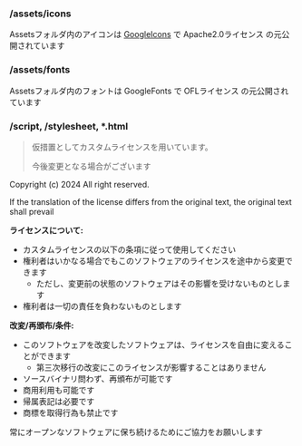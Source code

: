 ### /assets/icons

Assetsフォルダ内のアイコンは [GoogleIcons](https://github.com/google/material-design-icons) で Apache2.0ライセンス の元公開されています

### /assets/fonts

Assetsフォルダ内のフォントは GoogleFonts で OFLライセンス の元公開されています

### /script, /stylesheet, *.html

> 仮措置としてカスタムライセンスを用いています。
>
> 今後変更となる場合がございます

Copyright (c) 2024 All right reserved.

If the translation of the license differs from the original text, the original text shall prevail

**ライセンスについて:**
- カスタムライセンスの以下の条項に従って使用してください
- 権利者はいかなる場合でもこのソフトウェアのライセンスを途中から変更できます
    - ただし、変更前の状態のソフトウェアはその影響を受けないものとします
- 権利者は一切の責任を負わないものとします

**改変/再頒布/条件:**
- このソフトウェアを改変したソフトウェアは、ライセンスを自由に変えることができます
    - 第三次移行の改変にこのライセンスが影響することはありません
- ソースバイナリ問わず、再頒布が可能です
- 商用利用も可能です
- 帰属表記は必要です
- 商標を取得行為も禁止です

常にオープンなソフトウェアに保ち続けるためにご協力をお願いします
